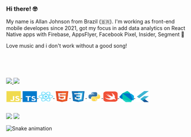 ### Hi there! 🤓

My name is Allan Johnson from Brazil (🇧🇷). I'm working as front-end mobile developes since 2021, got my focus in add data analytics on React Native apps with Firebase, AppsFlyer, Facebook Pixel, Insider, Segment 🤯

Love music and i don't work without a good song!

<br /><br /><br />

 <div>
  <a href="https://github.com/johnsoncwb">
  <img height="180em" src="https://github-readme-stats.vercel.app/api?username=johnsoncwb&show_icons=true&theme=dracula&include_all_commits=true&count_private=true"/>
  <img height="180em" src="https://github-readme-stats.vercel.app/api/top-langs/?username=johnsoncwb&layout=compact&langs_count=7&theme=dracula"/>
</div>
<div style="display: inline_block"><br>
  <img align="center" alt="johnsoncwb-Js" height="30" width="40" src="https://raw.githubusercontent.com/devicons/devicon/master/icons/javascript/javascript-plain.svg">
  <img align="center" alt="johnsoncwb-Ts" height="30" width="40" src="https://raw.githubusercontent.com/devicons/devicon/master/icons/typescript/typescript-plain.svg">
  <img align="center" alt="johnsoncwb-React" height="30" width="40" src="https://raw.githubusercontent.com/devicons/devicon/master/icons/react/react-original.svg">
  <img align="center" alt="johnsoncwb-HTML" height="30" width="40" src="https://raw.githubusercontent.com/devicons/devicon/master/icons/html5/html5-original.svg">
  <img align="center" alt="johnsoncwb-CSS" height="30" width="40" src="https://raw.githubusercontent.com/devicons/devicon/master/icons/css3/css3-original.svg">
  <img align="center" alt="johnsoncwb-Python" height="30" width="40" src="https://raw.githubusercontent.com/devicons/devicon/master/icons/python/python-original.svg">
  <img align="center" alt="johnsoncwb-Python" height="30" width="40" src="https://raw.githubusercontent.com/devicons/devicon/master/icons/swift/swift-original.svg">
 <img align="center" alt="johnsoncwb-Python" height="30" width="40" src="https://raw.githubusercontent.com/devicons/devicon/master/icons/dart/dart-original.svg">
 <img align="center" alt="johnsoncwb-Python" height="30" width="40" src="https://raw.githubusercontent.com/devicons/devicon/master/icons/flutter/flutter-original.svg">
 

</div>
  
  ##
 
<div> 
  <a href="https://www.instagram.com/allanjohnsoncwb/" target="_blank"><img src="https://img.shields.io/badge/-Instagram-%23E4405F?style=for-the-badge&logo=instagram&logoColor=white" target="_blank"></a>
  <a href=https://www.linkedin.com/in/allan-johnson-2456a396/" target="_blank"><img src="https://img.shields.io/badge/-LinkedIn-%230077B5?style=for-the-badge&logo=linkedin&logoColor=white" target="_blank"></a> 
 
  ![Snake animation](https://github.com/johnsoncwb/johnsoncwb/blob/output/github-contribution-grid-snake.svg)
 
</div>
